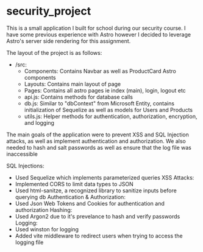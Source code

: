 # security_project
This is a small application I built for school during our security course. I have some previous experience with Astro however I decided to leverage Astro's server side rendering for this assignment.

The layout of the project is as follows:
  - /src:
    - Components: Contains Navbar as well as ProductCard Astro components
    - Layouts: Contains main layout of page
    - Pages: Contains all astro pages ie index (main), login, logout etc
    - api.js: Contains methods for database calls
    - db.js: Similar to "dbContext" from Microsoft Entity, contains initialization of Sequelize as well as models for Users and Products
    - utils.js: Helper methods for authentication, authorization, encryption, and logging

The main goals of the application were to prevent XSS and SQL Injection attacks, as well as implement authentication and authorization. We also needed to hash and salt passwords as well as ensure that the log file was inaccessible

SQL Injections:
  - Used Sequelize which implements parameterized queries
XSS Attacks:
  - Implemented CORS to limit data types to JSON
  - Used html-sanitze, a recognized library to sanitize inputs before querying db
Authentication & Authorization:
  - Used Json Web Tokens and Cookies for authentication and authorization
Hashing:
  - Used Argon2 due to it's prevelance to hash and verify passwords
Logging:
  - Used winston for logging
  - Added vite middleware to redirect users when trying to access the logging file
